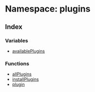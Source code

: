 # Namespace: plugins

## Index

### Variables

- [availablePlugins](variables/variable.availablePlugins.md)

### Functions

- [allPlugins](functions/function.allPlugins.md)
- [installPlugins](functions/function.installPlugins.md)
- [plugin](functions/function.plugin.md)
